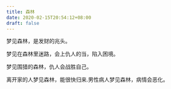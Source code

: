 ```yaml
---
title: 森林
date: 2020-02-15T20:54:12+08:00
draft: false
---
```


梦见森林，是发财的兆头。<br>


梦见在森林里迷路，会上仇人的当，陷入困境。<br>


梦见围猎的森林，仇人会战胜自己。<br>


离开家的人梦见森林，能很快归来.男性病人梦见森林，病情会恶化。<br>
